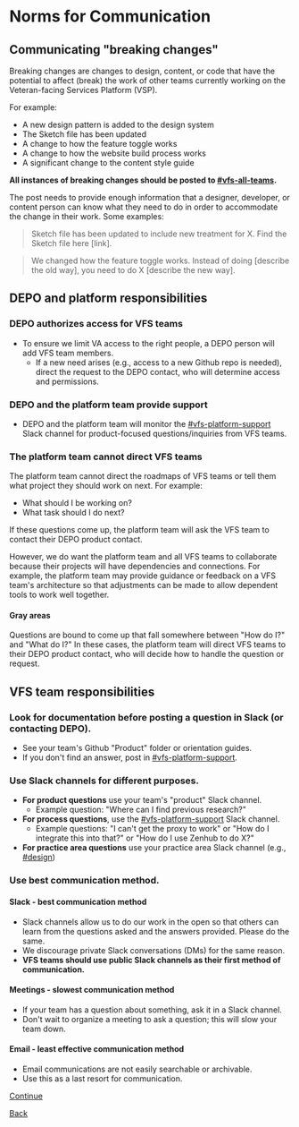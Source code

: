 # Norms for Communication

## Communicating "breaking changes"

Breaking changes are changes to design, content, or code that have the potential to affect (break) the work of other teams currently working on the Veteran-facing Services Platform (VSP).

For example:

* A new design pattern is added to the design system
* The Sketch file has been updated
* A change to how the feature toggle works
* A change to how the website build process works
* A significant change to the content style guide

**All instances of breaking changes should be posted to [#vfs-all-teams](https://dsva.slack.com/channels/vfs-all-teams).**

The post needs to provide enough information that a designer, developer, or content person can know what they need to do in order to accommodate the change in their work. Some examples:

> Sketch file has been updated to include new treatment for X. Find the Sketch file here [link].

> We changed how the feature toggle works. Instead of doing [describe the old way], you need to do X [describe the new way].

## DEPO and platform responsibilities

### DEPO authorizes access for VFS teams

* To ensure we limit VA access to the right people, a DEPO person will add VFS team members.
  * If a new need arises (e.g., access to a new Github repo is needed), direct the request to the DEPO contact, who will determine access and permissions.

### DEPO and the platform team provide support
* DEPO and the platform team will monitor the [#vfs-platform-support](https://dsva.slack.com/channels/vfs-platform-support) Slack channel for product-focused questions/inquiries from VFS teams.

### The platform team cannot direct VFS teams

The platform team cannot direct the roadmaps of VFS teams or tell them what project they should work on next. For example:

* What should I be working on?
* What task should I do next?

If these questions come up, the platform team will ask the VFS team to contact their DEPO product contact.

However, we do want the platform team and all VFS teams to collaborate because their projects will have dependencies and connections. For example, the platform team may provide guidance or feedback on a VFS team's architecture so that adjustments can be made to allow dependent tools to work well together.

#### Gray areas

Questions are bound to come up that fall somewhere between "How do I?" and "What do I?" In these cases, the platform team will direct VFS teams to their DEPO product contact, who will decide how to handle the question or request.

## VFS team responsibilities

### Look for documentation before posting a question in Slack (or contacting DEPO).
* See your team's Github "Product" folder or orientation guides.
* If you don't find an answer, post in [#vfs-platform-support](https://dsva.slack.com/channels/vfs-platform-support).

### Use Slack channels for different purposes.

* **For product questions** use your team's "product" Slack channel.
  * Example question: "Where can I find previous research?"
* **For process questions**, use the [#vfs-platform-support](https://dsva.slack.com/channels/vfs-platform-support) Slack channel.
  * Example questions: "I can't get the proxy to work" or "How do I integrate this into that?" or "How do I use Zenhub to do X?"
* **For practice area questions** use your practice area Slack channel (e.g., [#design](https://dsva.slack.com/channels/design))

### Use best communication method.

#### Slack - best communication method
* Slack channels allow us to do our work in the open so that others can learn from the questions asked and the answers provided. Please do the same.
* We discourage private Slack conversations (DMs) for the same reason.
* **VFS teams should use public Slack channels as their first method of communication.**

#### Meetings - slowest communication method
* If your team has a question about something, ask it in a Slack channel.
* Don't wait to organize a meeting to ask a question; this will slow your team down.

#### Email - least effective communication method
* Email communications are not easily searchable or archivable.
* Use this as a last resort for communication.

[Continue](../local-environment-setup/1_FRONTEND_ENV_SETUP.md)

[Back](./4_CODE_OF_CONDUCT.md)

